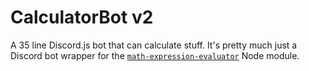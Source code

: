 # CalculatorBot v2
A 35 line Discord.js bot that can calculate stuff. It's pretty much just a Discord bot wrapper for the [`math-expression-evaluator`](https://www.npmjs.com/package/math-expression-evaluator) Node module.